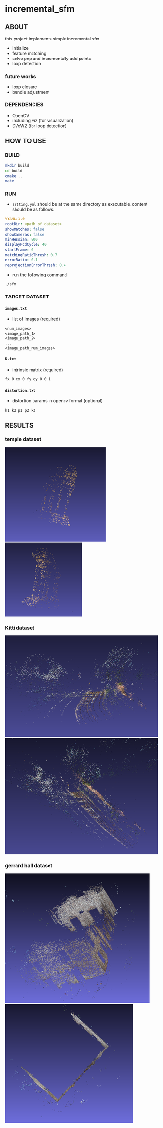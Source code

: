# incremental_sfm

## ABOUT
this project implements simple incremental sfm.
- initialize
- feature matching
- solve pnp and incrementally add points
- loop detection 

### future works
- loop closure
- bundle adjustment


### DEPENDENCIES
- OpenCV
 - including viz (for visualization)
- DVoW2 (for loop detection)
## HOW TO USE

### BUILD
```bash
mkdir build
cd build
cmake ..
make
```
### RUN 
- `setting.yml` should be at the same directory as executable. content should be as follows.
```yaml
%YAML:1.0
rootDir: <path_of_dataset> 
showMatches: false
showCameras: false
minHessian: 800
displayPcdCycle: 40
startFrame: 0
matchingRatioThresh: 0.7
errorRatio: 0.1
reprojectionErrorThresh: 0.4
```
- run the following command
```bash
./sfm
```

### TARGET DATASET
#### `images.txt`
- list of images (required)
```
<num_images>
<image_path_1>
<image_path_2>
...
<image_path_num_images>
```
#### `K.txt`
- intrinsic matrix (required)
```
fx 0 cx 0 fy cy 0 0 1
```
#### `distortion.txt`
- distortion params in opencv format (optional)
```
k1 k2 p1 p2 k3
```
## RESULTS

### temple dataset
![temple1](/results/temple1.png)
![temple2](/results/temple2.png)
### Kitti dataset
![kitti1](/results/kitti1.png)
![kitti2](/results/kitti2.png)

### gerrard hall dataset 
![hall1](/results/hall1.png)
![hall2](/results/hall2.png)

